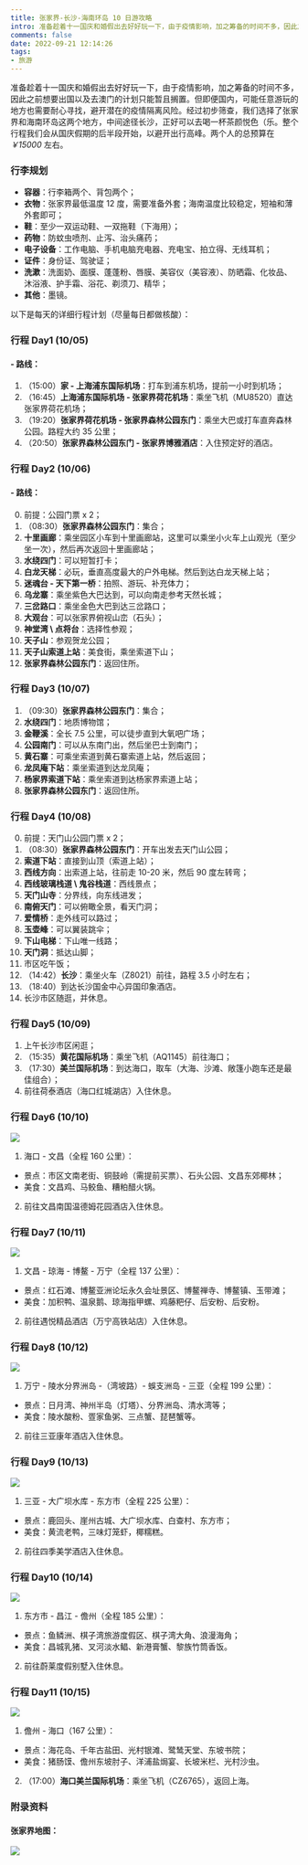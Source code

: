 ```yaml
---
title: 张家界-长沙-海南环岛 10 日游攻略
intro: 准备趁着十一国庆和婚假出去好好玩一下，由于疫情影响，加之筹备的时间不多，因此之前想要出国以及去澳门的计划只能暂且搁置。但即便国内，可能任意游玩的地方也需要耐心寻找，避开潜在的疫情隔离风险。经过初步筛查，我们选择了张家界和海南环岛这两个地方，中间途径长沙，正好可以去喝一杯茶颜悦色（乐。整个行程我们会从国庆假期的后半段开始，以避开出行高峰。两个人的总预算在 ￥15000 ~ ￥20000。
comments: false
date: 2022-09-21 12:14:26
tags:
- 旅游
---
```


准备趁着十一国庆和婚假出去好好玩一下，由于疫情影响，加之筹备的时间不多，因此之前想要出国以及去澳门的计划只能暂且搁置。但即便国内，可能任意游玩的地方也需要耐心寻找，避开潜在的疫情隔离风险。经过初步筛查，我们选择了张家界和海南环岛这两个地方，中间途径长沙，正好可以去喝一杯茶颜悦色（乐。整个行程我们会从国庆假期的后半段开始，以避开出行高峰。两个人的总预算在 *￥15000* 左右。

### 行李规划

* **容器**：行李箱两个、背包两个；
* **衣物**：张家界最低温度 12 度，需要准备外套；海南温度比较稳定，短袖和薄外套即可；
* **鞋**：至少一双运动鞋、一双拖鞋（下海用）；
* **药物**：防蚊虫喷剂、止泻、治头痛药；
* **电子设备**：工作电脑、手机电脑充电器、充电宝、拍立得、无线耳机；
* **证件**：身份证、驾驶证；
* **洗漱**：洗面奶、面膜、蓬蓬粉、唇膜、美容仪（美容液）、防晒霜、化妆品、沐浴液、护手霜、浴花、剃须刀、精华；
* **其他**：墨镜。


以下是每天的详细行程计划（尽量每日都做核酸）：

### 行程 Day1 (10/05)

#### - 路线：

1. （15:00）**家 - 上海浦东国际机场**：打车到浦东机场，提前一小时到机场；
2. （16:45）**上海浦东国际机场 - 张家界荷花机场**：乘坐飞机（MU8520）直达张家界荷花机场；
3. （19:20）**张家界荷花机场 - 张家界森林公园东门**：乘坐大巴或打车直奔森林公园。路程大约 35 公里；
4. （20:50）**张家界森林公园东门 - 张家界博雅酒店**：入住预定好的酒店。


### 行程 Day2 (10/06)

#### - 路线：

0. 前提：公园门票 x 2；
1. （08:30）**张家界森林公园东门**：集合；
2. **十里画廊**：乘坐园区小车到十里画廊站，这里可以乘坐小火车上山观光（至少坐一次），然后再次返回十里画廊站；
3. **水绕四门**：可以短暂打卡；
4. **白龙天梯**：必玩，垂直高度最大的户外电梯。然后到达白龙天梯上站；
5. **迷魂台 - 天下第一桥**：拍照、游玩、补充体力；
6. **乌龙寨**：乘坐紫色大巴达到，可以向南走参考天然长城；
7. **三岔路口**：乘坐金色大巴到达三岔路口；
8. **大观台**：可以张家界俯视山峦（石头）；
9. **神堂湾 \ 点将台**：选择性参观；
10. **天子山**：参观贺龙公园；
11. **天子山索道上站**：美食街，乘坐索道下山；
12. **张家界森林公园东门**：返回住所。

### 行程 Day3 (10/07)

1. （09:30）**张家界森林公园东门**：集合；
2. **水绕四门**：地质博物馆；
3. **金鞭溪**：全长 7.5 公里，可以徒步直到大氧吧广场；
4. **公园南门**：可以从东南门出，然后坐巴士到南门；
5. **黄石寨**：可乘坐索道到黄石寨索道上站，然后返回；
6. **龙凤庵下站**：乘坐索道到达龙凤庵；
7. **杨家界索道下站**：乘坐索道到达杨家界索道上站；
8. **张家界森林公园东门**：返回住所。


### 行程 Day4 (10/08)

0. 前提：天门山公园门票 x 2；
1. （08:30）**张家界森林公园东门**：开车出发去天门山公园；
2. **索道下站**：直接到山顶（索道上站）；
3. **西线方向**：出索道上站，往前走 10-20 米，然后 90 度左转弯；
4. **西线玻璃栈道 \ 鬼谷栈道**：西线景点；
5. **天门山寺**：分界线，向东线进发；
6. **南俯天门**：可以俯瞰全景，看天门洞；
7. **爱情桥**：走外线可以路过；
8. **玉壶峰**：可以翼装跳伞；
9. **下山电梯**：下山唯一线路；
10. **天门洞**：抵达山脚；
11. 市区吃午饭；
12. （14:42）**长沙**：乘坐火车（Z8021）前往，路程 3.5 小时左右；
13. （18:40）到达长沙国金中心异国印象酒店。
14. 长沙市区随逛，并休息。

### 行程 Day5 (10/09)

1. 上午长沙市区闲逛；
2. （15:35）**黄花国际机场**：乘坐飞机（AQ1145）前往海口；
3. （17:30）**美兰国际机场**：到达海口，取车（大海、沙滩、敞篷小跑车还是最佳组合）；
4. 前往荷泰酒店（海口红城湖店）入住休息。

### 行程 Day6 (10/10)

![](2.png)

1. 海口 - 文昌（全程 160 公里）：
  * 景点：市区文南老街、铜鼓岭（需提前买票）、石头公园、文昌东郊椰林；
  * 美食：文昌鸡、马鲛鱼、糟粕醋火锅。
2. 前往文昌南国温德姆花园酒店入住休息。 

### 行程 Day7 (10/11)

![](3.png)

1. 文昌 - 琼海 - 博鳌 - 万宁（全程 137 公里）：
  * 景点：红石滩、博鳌亚洲论坛永久会址景区、博鳌禅寺、博鳌镇、玉带滩；
  * 美食：加积鸭、温泉鹅、琼海指甲螺、鸡藤粑仔、后安粉、后安粉。
2. 前往遇悦精品酒店（万宁高铁站店）入住休息。

### 行程 Day8 (10/12)

![](4.png)

1. 万宁 - 陵水分界洲岛 -（湾坡路）- 蜈支洲岛 - 三亚（全程 199 公里）：
  * 景点：日月湾、神州半岛（灯塔）、分界洲岛、清水湾等；
  * 美食：陵水酸粉、疍家鱼粥、三点蟹、琵琶蟹等。
2. 前往三亚康年酒店入住休息。

### 行程 Day9 (10/13)

![](5.png)

1. 三亚 - 大广坝水库 - 东方市（全程 225 公里）：
  * 景点：鹿回头、崖州古城、大广坝水库、白查村、东方市；
  * 美食：黄流老鸭，三味灯笼虾，椰糯糕。
2. 前往四季美学酒店入住休息。

### 行程 Day10 (10/14)

![](6.png)

1. 东方市 - 昌江 - 儋州（全程 185 公里）：
  * 景点：鱼鳞洲、棋子湾旅游度假区、棋子湾大角、浪漫海角；
  * 美食：昌城乳猪、叉河淡水鲳、新港膏蟹、黎族竹筒香饭。
2. 前往蔚莱度假别墅入住休息。

### 行程 Day11 (10/15)

![](7.png)

1. 儋州 - 海口（167 公里）：
  * 景点：海花岛、千年古盐田、光村银滩、鹭鸶天堂、东坡书院；
  * 美食：猪肠馍、儋州东坡肘子、洋浦盐焗宴、长坡米栏、光村沙虫。
2. （17:00）**海口美兰国际机场**：乘坐飞机（CZ6765），返回上海。


### 附录资料

#### 张家界地图：

![](1.png)
